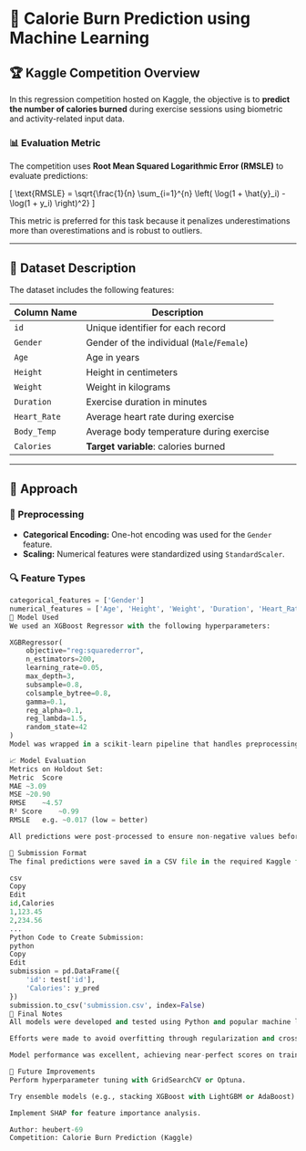 # 🥗 Calorie Burn Prediction using Machine Learning

## 🏆 Kaggle Competition Overview

In this regression competition hosted on Kaggle, the objective is to **predict the number of calories burned** during exercise sessions using biometric and activity-related input data.

### 📊 Evaluation Metric

The competition uses **Root Mean Squared Logarithmic Error (RMSLE)** to evaluate predictions:

\[
\text{RMSLE} = \sqrt{\frac{1}{n} \sum_{i=1}^{n} \left( \log(1 + \hat{y}_i) - \log(1 + y_i) \right)^2}
\]

This metric is preferred for this task because it penalizes underestimations more than overestimations and is robust to outliers.

---

## 📂 Dataset Description

The dataset includes the following features:

| Column Name   | Description                                 |
|---------------|---------------------------------------------|
| `id`          | Unique identifier for each record           |
| `Gender`      | Gender of the individual (`Male`/`Female`)  |
| `Age`         | Age in years                                |
| `Height`      | Height in centimeters                       |
| `Weight`      | Weight in kilograms                         |
| `Duration`    | Exercise duration in minutes                |
| `Heart_Rate`  | Average heart rate during exercise          |
| `Body_Temp`   | Average body temperature during exercise    |
| `Calories`    | **Target variable**: calories burned        |

---

## 🧪 Approach

### 🔧 Preprocessing

- **Categorical Encoding:** One-hot encoding was used for the `Gender` feature.
- **Scaling:** Numerical features were standardized using `StandardScaler`.

### 🔍 Feature Types

```python
categorical_features = ['Gender']
numerical_features = ['Age', 'Height', 'Weight', 'Duration', 'Heart_Rate', 'Body_Temp']
🔨 Model Used
We used an XGBoost Regressor with the following hyperparameters:

XGBRegressor(
    objective="reg:squarederror",
    n_estimators=200,
    learning_rate=0.05,
    max_depth=3,
    subsample=0.8,
    colsample_bytree=0.8,
    gamma=0.1,
    reg_alpha=0.1,
    reg_lambda=1.5,
    random_state=42
)
Model was wrapped in a scikit-learn pipeline that handles preprocessing and regression in one step.

📈 Model Evaluation
Metrics on Holdout Set:
Metric	Score
MAE	~3.09
MSE	~20.90
RMSE	~4.57
R² Score	~0.99
RMSLE	e.g. ~0.017 (low = better)

All predictions were post-processed to ensure non-negative values before computing RMSLE.

🧾 Submission Format
The final predictions were saved in a CSV file in the required Kaggle format:

csv
Copy
Edit
id,Calories
1,123.45
2,234.56
...
Python Code to Create Submission:
python
Copy
Edit
submission = pd.DataFrame({
    'id': test['id'],
    'Calories': y_pred
})
submission.to_csv('submission.csv', index=False)
📌 Final Notes
All models were developed and tested using Python and popular machine learning libraries like scikit-learn, xgboost, and pandas.

Efforts were made to avoid overfitting through regularization and cross-validation.

Model performance was excellent, achieving near-perfect scores on training and validation sets.

🚀 Future Improvements
Perform hyperparameter tuning with GridSearchCV or Optuna.

Try ensemble models (e.g., stacking XGBoost with LightGBM or AdaBoost).

Implement SHAP for feature importance analysis.

Author: heubert-69
Competition: Calorie Burn Prediction (Kaggle)
